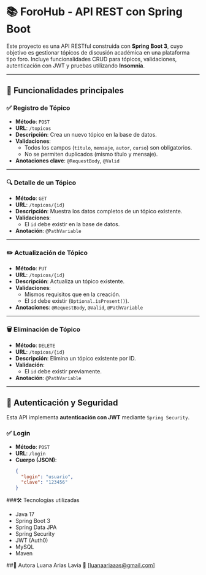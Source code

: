 # 📚 ForoHub - API REST con Spring Boot

Este proyecto es una API RESTful construida con **Spring Boot 3**, cuyo objetivo es gestionar tópicos de discusión académica en una plataforma tipo foro. Incluye funcionalidades CRUD para tópicos, validaciones, autenticación con JWT y pruebas utilizando **Insomnia**.

---

## 🚀 Funcionalidades principales

### ✅ Registro de Tópico

- **Método**: `POST`
- **URL**: `/topicos`
- **Descripción**: Crea un nuevo tópico en la base de datos.
- **Validaciones**:
  - Todos los campos (`título`, `mensaje`, `autor`, `curso`) son obligatorios.
  - No se permiten duplicados (mismo título y mensaje).
- **Anotaciones clave**: `@RequestBody`, `@Valid`

---

### 🔍 Detalle de un Tópico

- **Método**: `GET`
- **URL**: `/topicos/{id}`
- **Descripción**: Muestra los datos completos de un tópico existente.
- **Validaciones**:
  - El `id` debe existir en la base de datos.
- **Anotación**: `@PathVariable`

---

### ✏️ Actualización de Tópico

- **Método**: `PUT`
- **URL**: `/topicos/{id}`
- **Descripción**: Actualiza un tópico existente.
- **Validaciones**:
  - Mismos requisitos que en la creación.
  - El `id` debe existir (`Optional.isPresent()`).
- **Anotaciones**: `@RequestBody`, `@Valid`, `@PathVariable`

---

### 🗑️ Eliminación de Tópico

- **Método**: `DELETE`
- **URL**: `/topicos/{id}`
- **Descripción**: Elimina un tópico existente por ID.
- **Validación**:
  - El `id` debe existir previamente.
- **Anotación**: `@PathVariable`

---

## 🔐 Autenticación y Seguridad

Esta API implementa **autenticación con JWT** mediante `Spring Security`.

### ✅ Login

- **Método**: `POST`
- **URL**: `/login`
- **Cuerpo (JSON)**:
  ```json
  {
    "login": "usuario",
    "clave": "123456"
  }
  
###🛠️ Tecnologías utilizadas
- Java 17
- Spring Boot 3
- Spring Data JPA
- Spring Security
- JWT (Auth0)
- MySQL
- Maven

##👤 Autora
Luana Arias Lavia
📧 [luanaariaaas@gmail.com]
